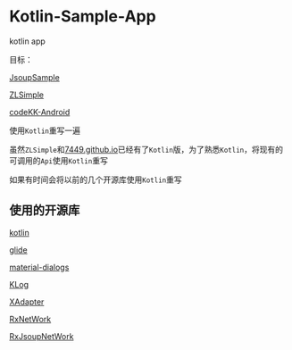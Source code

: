# Kotlin-Sample-App
kotlin app



目标：

[JsoupSample](https://github.com/7449/JsoupSample)

[ZLSimple](https://github.com/7449/ZLSimple)

[codeKK-Android](https://github.com/7449/codeKK-Android)


使用`Kotlin`重写一遍

虽然`ZLSimple`和[7449.github.io](https://github.com/7449/7449.github.io)已经有了`Kotlin`版，为了熟悉`Kotlin`，将现有的可调用的`Api`使用`Kotlin`重写

如果有时间会将以前的几个开源库使用`Kotlin`重写



## 使用的开源库

[kotlin](https://github.com/JetBrains/kotlin)

[glide](https://github.com/bumptech/glide)

[material-dialogs](https://github.com/afollestad/material-dialogs)

[KLog](https://github.com/ZhaoKaiQiang/KLog)

[XAdapter](https://github.com/7449/XAdapter)

[RxNetWork](https://github.com/7449/RxNetWork)

[RxJsoupNetWork](https://github.com/7449/RxNetWork/tree/RxJsoupNetWork)

